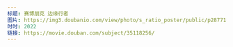 ```yaml
---
标题: 赛博朋克 边缘行者
图片: https://img3.doubanio.com/view/photo/s_ratio_poster/public/p2877118797.jpg
时时: 2022
链接: https://movie.douban.com/subject/35118256/
---
```

